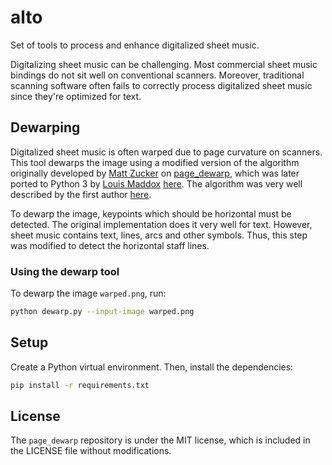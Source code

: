# alto

Set of tools to process and enhance digitalized sheet music.

Digitalizing sheet music can be challenging. Most commercial sheet music bindings do not sit well on conventional scanners. Moreover, traditional scanning software often fails to correctly process digitalized sheet music since they're optimized for text.

## Dewarping

Digitalized sheet music is often warped due to page curvature on scanners. This tool dewarps the image using a modified version of the algorithm originally developed by [Matt Zucker](https://github.com/mzucker) on [page_dewarp](https://github.com/mzucker/page_dewarp), which was later ported to Python 3 by [Louis Maddox](https://github.com/lmmx) [here](https://github.com/lmmx/page-dewarp). The algorithm was very well described by the first author [here](https://mzucker.github.io/2016/08/15/page-dewarping.html).

To dewarp the image, keypoints which should be horizontal must be detected. The original implementation does it very well for text. However, sheet music contains text, lines, arcs and other symbols. Thus, this step was modified to detect the horizontal staff lines.

### Using the dewarp tool

To dewarp the image `warped.png`, run:

```bash
python dewarp.py --input-image warped.png
```

## Setup

Create a Python virtual environment. Then, install the dependencies:

```bash
pip install -r requirements.txt
```

## License

The `page_dewarp` repository is under the MIT license, which is included in the LICENSE file without modifications.

